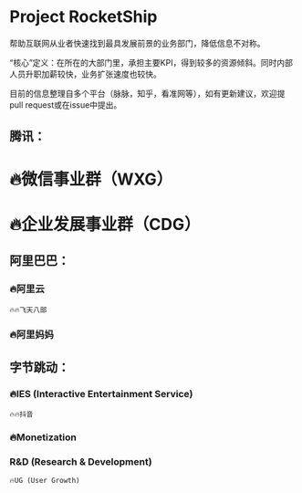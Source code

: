 # Project RocketShip

帮助互联网从业者快速找到最具发展前景的业务部门，降低信息不对称。

“核心”定义：在所在的大部门里，承担主要KPI，得到较多的资源倾斜。同时内部人员升职加薪较快，业务扩张速度也较快。

目前的信息整理自多个平台（脉脉，知乎，看准网等），如有更新建议，欢迎提pull request或在issue中提出。

## 腾讯：

# 🔥微信事业群（WXG）

# 🔥企业发展事业群（CDG）


## 阿里巴巴：

### 🔥阿里云
	🔥🔥飞天八部
		
### 🔥阿里妈妈

## 字节跳动：
### 🔥IES (Interactive Entertainment Service)
	🔥🔥抖音
### 🔥Monetization
### R&D (Research & Development)
	🔥UG (User Growth)
